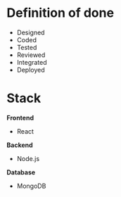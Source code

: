 # Definition of done
* Designed
* Coded
* Tested
* Reviewed
* Integrated
* Deployed

# Stack

**Frontend**
* React

**Backend**
* Node.js

**Database**
* MongoDB
